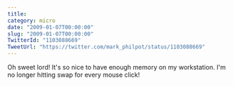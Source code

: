 ```yaml
---
title: 
category: micro
date: "2009-01-07T00:00:00"
slug: "2009-01-07T00:00:00"
TwitterId: "1103088669"
TweetUrl: "https://twitter.com/mark_philpot/status/1103088669"
---
```


Oh sweet lord! It's so nice to have enough memory on my workstation. I'm no
longer hitting swap for every mouse click!
